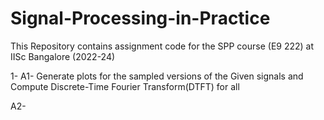 # Signal-Processing-in-Practice

This Repository contains assignment code for the SPP course (E9 222) at IISc Bangalore (2022-24)

1- A1- Generate plots for the sampled versions of the Given signals and Compute Discrete-Time Fourier Transform(DTFT) for all

A2- 
